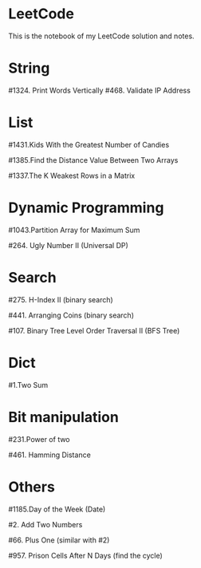 # LeetCode
This is the notebook of my LeetCode solution and notes.

# String
\#1324. Print Words Vertically
\#468. Validate IP Address

# List
\#1431.Kids With the Greatest Number of Candies

\#1385.Find the Distance Value Between Two Arrays

\#1337.The K Weakest Rows in a Matrix

# Dynamic Programming
\#1043.Partition Array for Maximum Sum

\#264. Ugly Number II (Universal DP)

# Search
\#275. H-Index II (binary search)

\#441. Arranging Coins (binary search)

\#107. Binary Tree Level Order Traversal II (BFS Tree)

# Dict
\#1.Two Sum

# Bit manipulation
\#231.Power of two

\#461. Hamming Distance

# Others
\#1185.Day of the Week (Date)

\#2. Add Two Numbers

\#66. Plus One (similar with #2)

\#957. Prison Cells After N Days (find the cycle)


